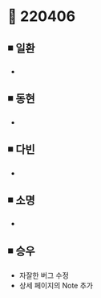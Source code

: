 # 📌 220406

## ◾ 일환

- 



## ◾ 동현

- 



## ◾ 다빈

- 



## ◾ 소명

- 



## ◾ 승우

- 자잘한 버그 수정
- 상세 페이지의 Note 추가

